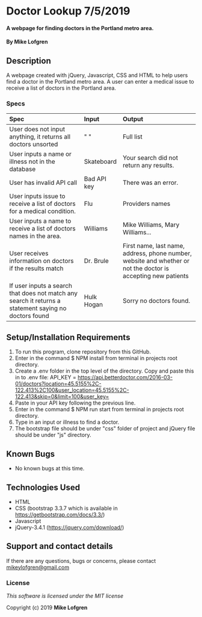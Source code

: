 # Doctor Lookup 7/5/2019

#### A webpage for finding doctors in the Portland metro area.

#### By **Mike Lofgren**

## Description

A webpage created with jQuery, Javascript, CSS and HTML to help users find a doctor in the Portland metro area.
A user can enter a medical issue to receive a list of doctors in the Portland area.

### Specs
| Spec                                    | Input                            | Output                                    |
| :---------------------------------------| :------------------------------- | :---------------------------------------- |
| User does not input anything, it returns all doctors unsorted | " "        | Full list                                 |
| User inputs a name or illness not in the database| Skateboard              | Your search did not return any results.   |
| User has invalid API call                 |Bad API key                     | There was an error.                       |
| User inputs issue to receive a list of doctors for a medical condition.  |Flu  |Providers names                        |
| User inputs a name to receive a list of doctors names in the area.     | Williams |Mike Williams, Mary Williams...     |
| User receives information on doctors if the results match| Dr. Brule |First name, last name, address, phone number, website and whether or not the doctor is accepting new patients|
| If user inputs a search that does not match any search it returns a statement saying no doctors found        |Hulk Hogan                       | Sorry no doctors found.                           |

## Setup/Installation Requirements

1. To run this program, clone repository from this GitHub.
2. Enter in the command $ NPM install from terminal in projects root directory.
3. Create a .env folder in the top level of the directory. Copy and paste this in to .env file: API_KEY = https://api.betterdoctor.com/2016-03-01/doctors?location=45.5155%2C-122.413%2C100&user_location=45.5155%2C-122.413&skip=0&limit=100&user_key=
4. Paste in your API key following the previous line.
5. Enter in the command $ NPM run start from terminal in projects root directory.
6. Type in an input or illness to find a doctor.
7. The bootstrap file should be under "css" folder of project and jQuery file should be under "js" directory.

## Known Bugs
* No known bugs at this time.

## Technologies Used
  * HTML
  * CSS (bootstrap 3.3.7 which is available in https://getbootstrap.com/docs/3.3/)
  * Javascript
  * jQuery-3.4.1 (https://jquery.com/download/)

## Support and contact details

If there are any questions, bugs or concerns, please contact mikeylofgren@gmail.com

### License

*This software is licensed under the MIT license*

Copyright (c) 2019 **Mike Lofgren**
